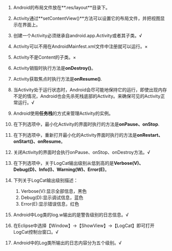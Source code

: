 1. Android的布局文件放在**.res/layout**目录下。
2. Activity通过**setContentView()**方法可以设置它的布局文件，并把视图显示在界面上。
3. 创建一个Activity必须继承自android.app.Activity或者其子类。√
4. Activity可以不用在AndroidMainfest.xml文件中注册就可以运行。×
5. Activity不是Content的子类。×
6. Activity销毁时执行方法是**onDestroy()**。
7. Activity获取焦点时执行方法是**onResume()**.
8. 当Activity处于运行状态时，Android会尽可能地保持它的运行，即使出现内存不足的情况，Android也会先杀死栈底部的Activity。来确保可见的Activity正常运行。√
9. Android使用**任务栈**的方式来管理Activity的实例。
10. 在下列选项中，最小化Activity的界面时执行的方法是**onPause、onStop**.
11. 在下列选项中，重新打开最小化的Activity界面时执行的方法是**onRestart、onStart()、onResume**。
12. 关闭Activity的界面时会执行onPause、onStop、onDestroy方法。√
13. 在下列选项中，关于LogCat输出级别从低到高的是**Verbose(V)、Debug(D)、Info(I)、Warning(W)、Error(E)**。
14. 下列关于LogCat输出级别描述：
    1. Verbose(V):显示全部信息，黑色
    2. Debug(D):显示调试信息，蓝色
    3. Error(E):显示错误信息，红色

15. Android中Log类的log.w输出的是警告级别的日志信息。√
16. 在Eclipse中选择【Window】->【ShowView】->【LogCat】即可打开LogCat控制台窗口。√
17. Android中的Log类所输出的日志内容分为五个级别。√